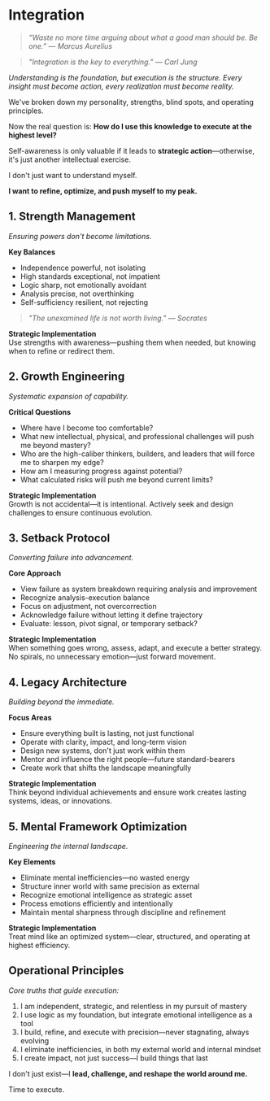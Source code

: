 # Integration

> *“Waste no more time arguing about what a good man should be. Be one.” — Marcus Aurelius*

> *"Integration is the key to everything." — Carl Jung*

*Understanding is the foundation, but execution is the structure. Every insight must become action, every realization must become reality.*

We've broken down my personality, strengths, blind spots, and operating principles.

Now the real question is: **How do I use this knowledge to execute at the highest level?**

Self-awareness is only valuable if it leads to **strategic action**—otherwise, it's just another intellectual exercise.

I don't just want to understand myself.

**I want to refine, optimize, and push myself to my peak.**

## 1. Strength Management

*Ensuring powers don't become limitations.*

**Key Balances**
- Independence powerful, not isolating
- High standards exceptional, not impatient
- Logic sharp, not emotionally avoidant
- Analysis precise, not overthinking
- Self-sufficiency resilient, not rejecting

> *"The unexamined life is not worth living." — Socrates*

**Strategic Implementation**  
Use strengths with awareness—pushing them when needed, but knowing when to refine or redirect them.

## 2. Growth Engineering

*Systematic expansion of capability.*

**Critical Questions**
- Where have I become too comfortable?
- What new intellectual, physical, and professional challenges will push me beyond mastery?
- Who are the high-caliber thinkers, builders, and leaders that will force me to sharpen my edge?
- How am I measuring progress against potential?
- What calculated risks will push me beyond current limits?

**Strategic Implementation**  
Growth is not accidental—it is intentional. Actively seek and design challenges to ensure continuous evolution.

## 3. Setback Protocol

*Converting failure into advancement.*

**Core Approach**
- View failure as system breakdown requiring analysis and improvement
- Recognize analysis-execution balance
- Focus on adjustment, not overcorrection
- Acknowledge failure without letting it define trajectory
- Evaluate: lesson, pivot signal, or temporary setback?

**Strategic Implementation**  
When something goes wrong, assess, adapt, and execute a better strategy. No spirals, no unnecessary emotion—just forward movement.

## 4. Legacy Architecture

*Building beyond the immediate.*

**Focus Areas**
- Ensure everything built is lasting, not just functional
- Operate with clarity, impact, and long-term vision
- Design new systems, don't just work within them
- Mentor and influence the right people—future standard-bearers
- Create work that shifts the landscape meaningfully

**Strategic Implementation**  
Think beyond individual achievements and ensure work creates lasting systems, ideas, or innovations.

## 5. Mental Framework Optimization

*Engineering the internal landscape.*

**Key Elements**
- Eliminate mental inefficiencies—no wasted energy
- Structure inner world with same precision as external
- Recognize emotional intelligence as strategic asset
- Process emotions efficiently and intentionally
- Maintain mental sharpness through discipline and refinement

**Strategic Implementation**  
Treat mind like an optimized system—clear, structured, and operating at highest efficiency.

## Operational Principles

*Core truths that guide execution:*

1. I am independent, strategic, and relentless in my pursuit of mastery
2. I use logic as my foundation, but integrate emotional intelligence as a tool
3. I build, refine, and execute with precision—never stagnating, always evolving
4. I eliminate inefficiencies, in both my external world and internal mindset
5. I create impact, not just success—I build things that last

I don't just exist—I **lead, challenge, and reshape the world around me.**

Time to execute.